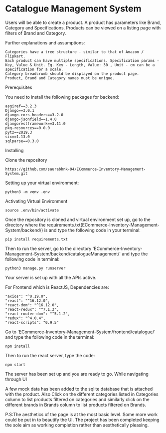 # Catalogue Management System

Users will be able to create a product. A product has parameters like Brand, Category and Specifications. Products can be viewed on a listing page with filters of Brand and Category.

Further explanations and assumptions:

    Categories have a tree structure - similar to that of Amazon / Flipkart.
    Each product can have multiple specifications. Specification params - Key, Value & Unit. Eg. Key - Length, Value: 30 , Unit - cm can be a specification for a scale.
    Category breadcrumb should be displayed on the product page.
    Product, Brand and Category names must be unique.

Prerequisites

You need to install the following packages for backend:
```
asgiref==3.2.3
Django==3.0.1
django-cors-headers==3.2.0
django-jsonfield==1.4.0
djangorestframework==3.11.0
pkg-resources==0.0.0
pytz==2019.3
six==1.13.0
sqlparse==0.3.0
```

Installing

Clone the repository

```
https://github.com/saurabhnk-94/ECommerce-Inventory-Management-System.git
```

Setting up your virtual environment:

```
python3 -m venv .env
```

Activating Virtual Environment

```
source .env/bin/activate
```

Once the repository is cloned and virtual environment set up, go to the directory where the requirements.txt(ECommerce-Inventory-Management-System/backend/) is and type the following code in your terminal:

```
pip install requirements.txt
```

Then to run the server, go to the directory 'ECommerce-Inventory-Management-System/backend/catalogueManagement/' and type the following code in terminal:

```
python3 manage.py runserver
```

Your server is set up with all the APIs active.

For Frontend which is ReactJS, Dependencies are:
```
"axios": "^0.19.0",
"react": "^16.12.0",
"react-dom": "^16.12.0",
"react-redux": "^7.1.3",
"react-router-dom": "^5.1.2",
"redux": "^4.0.4",
"react-scripts": "0.9.5"
```
Go to 'ECommerce-Inventory-Management-System/frontend/catalogue/' and type the following code in the terminal:

```
npm install
```

Then to run the react server, type the code:

```
npm start
```

The server has been set up and you are ready to go. While navigating through UI

A few mock data has been added to the sqlite database that is attached with the product. Also Click on the different categories listed in Categories column to list products filtered on categories and similarly click on the different brands in Brands column to list products filtered on Brands.

P.S:The aesthetics of the page is at the most basic level. Some more work could be put in to beautify the UI. The project has been completed keeping the sole aim as working completion rather than aesthetically pleasing.
